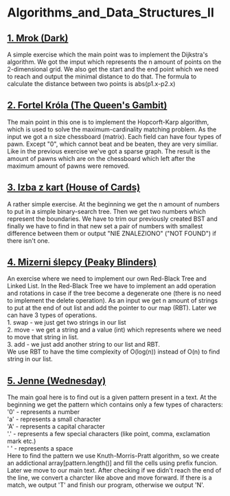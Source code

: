 # Algorithms_and_Data_Structures_II

<div>
<h2 align="left">
  <a href="https://github.com/BoguslawBanas/Algorithms_and_Data_Structures_II/blob/main/Mrok.cpp" target="_blank">1. Mrok (Dark)</a>
</h2>
<p align="left">
	A simple exercise which the main point was to implement the Dijkstra's algorithm. We got the imput which represents the n amount of points on the 2-dimensional grid. We also get the start and the end point which we need to reach and output the minimal distance to do that. The formula to calculate the distance between two points is abs(p1.x-p2.x)<abs(p1.y-p2.y) ? abs(p1.x-p2.x): abs(p1.y-p2.y). Due to the fact that our graph is a sparse one the best option is an adjacency list.
</p>

<h2 align="left">
  <a href="https://github.com/BoguslawBanas/Algorithms_and_Data_Structures_II/blob/main/fortel_krola2.cpp" target="_blank">2. Fortel Króla (The Queen's Gambit)</a>
</h2>
<p align="left">
	The main point in this one is to implement the Hopcorft-Karp algorithm, which is used to solve the maximum-cardinality matching problem. As the input we got a n size chessboard (matrix). Each field can have four types of pawn. Except "0", which cannot beat and be beaten, they are very similiar. Like in the previous exercise we've got a sparse graph. The result is the amount of pawns which are on the chessboard which left after the maximum amount of pawns were removed.
</p>

<h2 align="left">
  <a href="https://github.com/BoguslawBanas/Algorithms_and_Data_Structures_II/blob/main/izba_z_kart.cpp" target="_blank">3. Izba z kart (House of Cards)</a>
 </h2>
<p align="left">
  A rather simple exercise. At the beginning we get the n amount of numbers to put in a simple binary-search tree. Then we get two numbers which represent the boundaries. We have to trim our previously created BST and finally we have to find in that new set a pair of numbers with smallest difference between them or output "NIE ZNALEZIONO" ("NOT FOUND") if there isn't one.
</p>

<h2 align="left">
  <a href="https://github.com/BoguslawBanas/Algorithms_and_Data_Structures_II/blob/main/mizerni_slepcy.cpp" target="_blank">4. Mizerni ślepcy (Peaky Blinders)</a>
</h2>
<p align="left">
An exercise where we need to implement our own Red-Black Tree and Linked List. In the Red-Black Tree we have to implement an add operation and rotations in case if the tree become a degenerate one (there is no need to implement the delete operation). As an input we get n amount of strings to put at the end of out list and add the pointer to our map (RBT). Later we can have 3 types of operations. <br/>
  1. swap - we just get two strings in our list <br/>
  2. move - we get a string and a value (int) which represents where we need to move that string in list. <br/>
  3. add - we just add another string to our list and RBT. <br/>
  We use RBT to have the time complexity of O(log(n)) instead of O(n) to find string in our list.
</p>

<h2 align="left">
  <a href="https://github.com/BoguslawBanas/Algorithms_and_Data_Structures_II/blob/main/jenne.cpp" target="_blank">5. Jenne (Wednesday)</a>
</h2>
<p align="left">
The main goal here is to find out is a given pattern present in a text. At the beginning we get the pattern which contains only a few types of characters: <br/>
  '0' - represents a number <br/>
  'a' - represents a small character <br/>
  'A' - represents a capital character <br/>
  '.' - represents a few special characters (like point, comma, exclamation mark etc.) <br/>
  ' ' - represents a space <br/>
 Here to find the pattern we use Knuth-Morris-Pratt algorithm, so we create an addictional array[pattern.length()] and fill the cells using prefix funcion. Later we move to our main text. After checking if we didn't reach the end of the line, we convert a charcter like above and move forward. If there is a match, we output 'T' and finish our program, otherwise we output 'N'.
</p>
</div>
